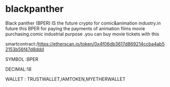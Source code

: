 # blackpanther
Black panther (BPER) IS the future crypto for comic&amp;animation industry.in future this BPER for paying the payments of animation films movie purchasing.comic industrial purpose .you can buy movie tickets with this 

smartcontract:/https://etherscan.io/token/0x4f06db3617d869214ccba4ab52153b56f47d8ddd

SYMBOL :BPER

DECIMAL:18

WALLET : TRUSTWALLET,IAMTOKEN,MYETHERWALLET




